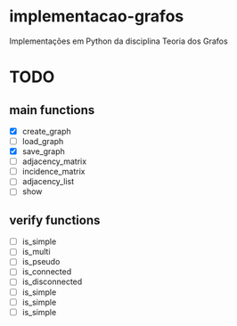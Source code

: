 # implementacao-grafos

Implementações em Python da disciplina Teoria dos Grafos

# TODO

## main functions

- [x] create_graph
- [ ] load_graph
- [x] save_graph
- [ ] adjacency_matrix
- [ ] incidence_matrix
- [ ] adjacency_list
- [ ] show

## verify functions

- [ ] is_simple
- [ ] is_multi
- [ ] is_pseudo
- [ ] is_connected
- [ ] is_disconnected
- [ ] is_simple
- [ ] is_simple
- [ ] is_simple
